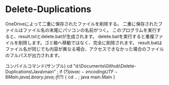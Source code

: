 # Delete-Duplications
OneDriveによって二重に保存されたファイルを削除する。
二重に保存されたファイルはファイル名の末尾にパソコンの名前がつく。
このプログラムを実行すると、result.txtとdelete.batが生成されます。
delete.batを実行すると重複ファイルを削除します。ゴミ箱へ移動ではなく、完全に削除されます。
result.batはファイル名が同じでも内容が異なる場合、アクセスできなかった場合のファイルのフルパスが出力されます。

コンパイルコマンド(サンプル)
cd "d:\Documents\Github\Delete-Duplications\Java\main\" ; if ($?) { javac -encoding UTF-8 Main.java Library.java } ; if ($?) { cd .. ; java main.Main }